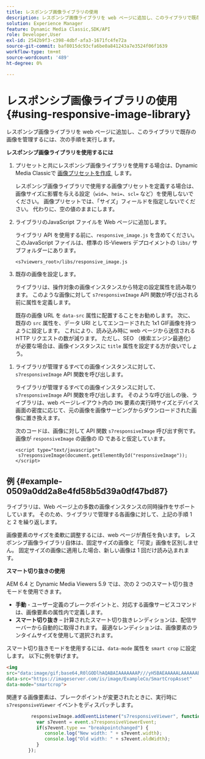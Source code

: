 ```yaml
---
title: レスポンシブ画像ライブラリの使用
description: レスポンシブ画像ライブラリを web ページに追加し、このライブラリで既存の画像を管理するには、次の手順を実行します。
solution: Experience Manager
feature: Dynamic Media Classic,SDK/API
role: Developer,User
exl-id: 2542b9f3-c398-4dbf-afa3-1671fc4fe72a
source-git-commit: baf8015dc93cfa6be0a841243a7e3524f06f1639
workflow-type: tm+mt
source-wordcount: '489'
ht-degree: 0%

---
```


# レスポンシブ画像ライブラリの使用{#using-responsive-image-library}

レスポンシブ画像ライブラリを web ページに追加し、このライブラリで既存の画像を管理するには、次の手順を実行します。

**レスポンシブ画像ライブラリを使用するには**

1. プリセットと共にレスポンシブ画像ライブラリを使用する場合は、Dynamic Media Classicで [&#x200B; 画像プリセットを作成 &#x200B;](https://experienceleague.adobe.com/docs/dynamic-media-classic/using/image-sizing/setting-image-presets.html?lang=ja#image-sizing) します。

   レスポンシブ画像ライブラリで使用する画像プリセットを定義する場合は、画像サイズに影響を与える設定（`wid=`、`hei=`、`scl=` など）を使用しないでください。 画像プリセットでは、「サイズ」フィールドを指定しないでください。 代わりに、空の値のままにします。
1. ライブラリのJavaScript ファイルを Web ページに追加します。

   ライブラリ API を使用する前に、`responsive_image.js` を含めてください。 このJavaScript ファイルは、標準の IS-Viewers デプロイメントの `libs/` サブフォルダーにあります。

   `<s7viewers_root>/libs/responsive_image.js`
1. 既存の画像を設定します。

   ライブラリは、操作対象の画像インスタンスから特定の設定属性を読み取ります。 このような画像に対して `s7responsiveImage` API 関数が呼び出される前に属性を定義します。

   既存の画像 URL を `data-src` 属性に配置することをお勧めします。 次に、既存の `src` 属性を、データ URI としてエンコードされた 1x1 GIF画像を持つように設定します。 これにより、読み込み時に web ページから送信される HTTP リクエストの数が減ります。 ただし、SEO （検索エンジン最適化）が必要な場合は、画像インスタンスに `title` 属性を設定する方が良いでしょう。

<!--
   The following is an example of defining `data-breakpoints` attribute for the image and using a 1x1 GIF encoded as Data URI:

   ```
   <img src="data:image/gif;base64,R0lGODlhAQABAIAAAAAAAP///yH5BAEAAAAALAAAAAABAAEAAAIBRAA7" data-src="https://s7d9.scene7.com/is/image/Scene7SharedAssets/Backpack_B" data-breakpoints="360,720,940">
   ```
-->

1. ライブラリが管理するすべての画像インスタンスに対して、`s7responsiveImage` API 関数を呼び出します。

   ライブラリが管理するすべての画像インスタンスに対して、`s7responsiveImage` API 関数を呼び出します。 そのような呼び出しの後、ライブラリは、web ページレイアウト内の `IMG` 要素の実行時サイズとデバイス画面の密度に応じて、元の画像を画像サービングからダウンロードされた画像に置き換えます。

   次のコードは、画像に対して API 関数 `s7responsiveImage` 呼び出す例です。画像が `responsiveImage` の画像の ID であると仮定しています。

   ```
   <script type="text/javascript"> 
    s7responsiveImage(document.getElementById("responsiveImage")); 
   </script>
   ```

## 例 {#example-0509a0dd2a8e4fd58b5d39a0df47bd87}

ライブラリは、Web ページ上の多数の画像インスタンスの同時操作をサポートしています。 そのため、ライブラリで管理する各画像に対して、上記の手順 1 と 2 を繰り返します。

画像要素のサイズを柔軟に調整するには、web ページが責任を負います。 レスポンシブ画像ライブラリ自体は、固定サイズの画像と「可変」画像を区別しません。 固定サイズの画像に適用した場合、新しい画像は 1 回だけ読み込まれます。

<!--
The following code is a complete example of a trivial web page that has a single fluid image managed by the Responsive Image library. The example contains extra CSS styling to make the image "responsive" to the web browser window size:

```html {.line-numbers}
<!DOCTYPE html> 
<html> 
 <head> 
  <style type="text/css"> 
  .container { 
   width: 50%; 
  } 
  .fluidimage { 
   max-width: 100%; 
  } 
  </style> 
 </head> 
 <body> 
  <div class="container"> 
   <img id="responsiveImage" src="data:image/gif;base64,R0lGODlhAQABAIAAAAAAAP///yH5BAEAAAAALAAAAAABAAEAAAIBRAA7" data-src="https://s7d9.scene7.com/is/image/Scene7SharedAssets/Backpack_B" data-breakpoints="200,400,600,800" class="fluidimage"> 
  </div> 
  <script type="text/javascript" src="https://s7d9.scene7.com/s7viewers/libs/responsive_image.js"></script> 
  <script type="text/javascript"> 
   s7responsiveImage(document.getElementById("responsiveImage")); 
  </script> 
 </body> 
</html>

```
-->

**スマート切り抜きの使用**

AEM 6.4 と Dynamic Media Viewers 5.9 では、次の 2 つのスマート切り抜きモードを使用できます。

* **手動** - ユーザー定義のブレークポイントと、対応する画像サービスコマンドは、画像要素の属性内で定義します。
* **スマート切り抜き** – 計算されたスマート切り抜きレンディションは、配信サーバーから自動的に取得されます。 最適なレンディションは、画像要素のランタイムサイズを使用して選択されます。

スマート切り抜きモードを使用するには、`data-mode` 属性を `smart crop` に設定します。 以下に例を挙げます。

```html {.line-numbers}
<img 
src="data:image/gif;base64,R0lGODlhAQABAIAAAAAAAP///yH5BAEAAAAALAAAAAABAAEAAAIBRAA7" 
data-src="https://imageserver.com/is/image/ExampleCo/SmartCropAsset" 
data-mode="smartcrop">
```

関連する画像要素は、ブレークポイントが変更されたときに、実行時に `s7responsiveViewer` イベントをディスパッチします。

```javascript {.line-numbers}
         responsiveImage.addEventListener("s7responsiveViewer", function (event) { 
           var s7event = event.s7responsiveViewerEvent; 
           if(s7event.type == "breakpointchanged") { 
              console.log("New width: " + s7event.width); 
              console.log("Old width: " + s7event.oldWidth); 
           } 
        });
```
